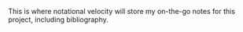 This is where notational velocity will store my on-the-go notes for this project, including bibliography. 
